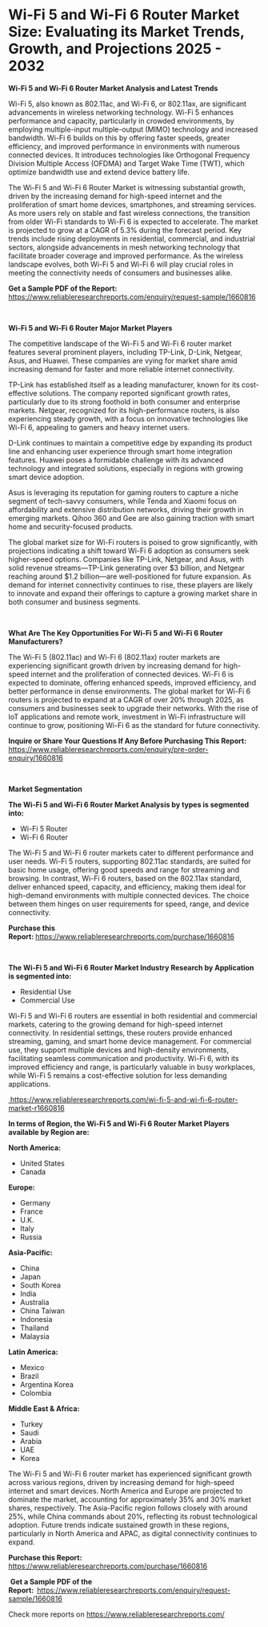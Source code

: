 <p><h1>Wi-Fi 5 and Wi-Fi 6 Router Market Size: Evaluating its Market Trends, Growth, and Projections 2025 - 2032</h1></p><p><strong>Wi-Fi 5 and Wi-Fi 6 Router Market Analysis and Latest Trends</strong></p>
<p><p>Wi-Fi 5, also known as 802.11ac, and Wi-Fi 6, or 802.11ax, are significant advancements in wireless networking technology. Wi-Fi 5 enhances performance and capacity, particularly in crowded environments, by employing multiple-input multiple-output (MIMO) technology and increased bandwidth. Wi-Fi 6 builds on this by offering faster speeds, greater efficiency, and improved performance in environments with numerous connected devices. It introduces technologies like Orthogonal Frequency Division Multiple Access (OFDMA) and Target Wake Time (TWT), which optimize bandwidth use and extend device battery life.</p><p>The Wi-Fi 5 and Wi-Fi 6 Router Market is witnessing substantial growth, driven by the increasing demand for high-speed internet and the proliferation of smart home devices, smartphones, and streaming services. As more users rely on stable and fast wireless connections, the transition from older Wi-Fi standards to Wi-Fi 6 is expected to accelerate. The market is projected to grow at a CAGR of 5.3% during the forecast period. Key trends include rising deployments in residential, commercial, and industrial sectors, alongside advancements in mesh networking technology that facilitate broader coverage and improved performance. As the wireless landscape evolves, both Wi-Fi 5 and Wi-Fi 6 will play crucial roles in meeting the connectivity needs of consumers and businesses alike.</p></p>
<p><strong>Get a Sample PDF of the Report:&nbsp;</strong> <a href="https://www.reliableresearchreports.com/enquiry/request-sample/1660816?utm_campaign=2009&utm_medium=2&utm_source=Github&utm_content=ia&utm_term=17012025&utm_id=wi-fi-5-and-wi-fi-6-router">https://www.reliableresearchreports.com/enquiry/request-sample/1660816</a></p>
<p>&nbsp;</p>
<p><strong>Wi-Fi 5 and Wi-Fi 6 Router Major Market Players</strong></p>
<p><p>The competitive landscape of the Wi-Fi 5 and Wi-Fi 6 router market features several prominent players, including TP-Link, D-Link, Netgear, Asus, and Huawei. These companies are vying for market share amid increasing demand for faster and more reliable internet connectivity.</p><p>TP-Link has established itself as a leading manufacturer, known for its cost-effective solutions. The company reported significant growth rates, particularly due to its strong foothold in both consumer and enterprise markets. Netgear, recognized for its high-performance routers, is also experiencing steady growth, with a focus on innovative technologies like Wi-Fi 6, appealing to gamers and heavy internet users.</p><p>D-Link continues to maintain a competitive edge by expanding its product line and enhancing user experience through smart home integration features. Huawei poses a formidable challenge with its advanced technology and integrated solutions, especially in regions with growing smart device adoption.</p><p>Asus is leveraging its reputation for gaming routers to capture a niche segment of tech-savvy consumers, while Tenda and Xiaomi focus on affordability and extensive distribution networks, driving their growth in emerging markets. Qihoo 360 and Gee are also gaining traction with smart home and security-focused products.</p><p>The global market size for Wi-Fi routers is poised to grow significantly, with projections indicating a shift toward Wi-Fi 6 adoption as consumers seek higher-speed options. Companies like TP-Link, Netgear, and Asus, with solid revenue streams—TP-Link generating over $3 billion, and Netgear reaching around $1.2 billion—are well-positioned for future expansion. As demand for internet connectivity continues to rise, these players are likely to innovate and expand their offerings to capture a growing market share in both consumer and business segments.</p></p>
<p>&nbsp;</p>
<p><strong>What Are The Key Opportunities For Wi-Fi 5 and Wi-Fi 6 Router Manufacturers?</strong></p>
<p><p>The Wi-Fi 5 (802.11ac) and Wi-Fi 6 (802.11ax) router markets are experiencing significant growth driven by increasing demand for high-speed internet and the proliferation of connected devices. Wi-Fi 6 is expected to dominate, offering enhanced speeds, improved efficiency, and better performance in dense environments. The global market for Wi-Fi 6 routers is projected to expand at a CAGR of over 20% through 2025, as consumers and businesses seek to upgrade their networks. With the rise of IoT applications and remote work, investment in Wi-Fi infrastructure will continue to grow, positioning Wi-Fi 6 as the standard for future connectivity.</p></p>
<p><strong>Inquire or Share Your Questions If Any Before Purchasing This Report:</strong> <a href="https://www.reliableresearchreports.com/enquiry/pre-order-enquiry/1660816?utm_campaign=2009&utm_medium=2&utm_source=Github&utm_content=ia&utm_term=17012025&utm_id=wi-fi-5-and-wi-fi-6-router">https://www.reliableresearchreports.com/enquiry/pre-order-enquiry/1660816</a></p>
<p>&nbsp;</p>
<p><strong>Market Segmentation</strong></p>
<p><strong>The Wi-Fi 5 and Wi-Fi 6 Router Market Analysis by types is segmented into:</strong></p>
<p><ul><li>Wi-Fi 5 Router</li><li>Wi-Fi 6 Router</li></ul></p>
<p><p>The Wi-Fi 5 and Wi-Fi 6 router markets cater to different performance and user needs. Wi-Fi 5 routers, supporting 802.11ac standards, are suited for basic home usage, offering good speeds and range for streaming and browsing. In contrast, Wi-Fi 6 routers, based on the 802.11ax standard, deliver enhanced speed, capacity, and efficiency, making them ideal for high-demand environments with multiple connected devices. The choice between them hinges on user requirements for speed, range, and device connectivity.</p></p>
<p><strong>Purchase this Report:&nbsp;</strong><a href="https://www.reliableresearchreports.com/purchase/1660816?utm_campaign=2009&utm_medium=2&utm_source=Github&utm_content=ia&utm_term=17012025&utm_id=wi-fi-5-and-wi-fi-6-router">https://www.reliableresearchreports.com/purchase/1660816</a></p>
<p>&nbsp;</p>
<p><strong>The Wi-Fi 5 and Wi-Fi 6 Router Market Industry Research by Application is segmented into:</strong></p>
<p><ul><li>Residential Use</li><li>Commercial Use</li></ul></p>
<p><p>Wi-Fi 5 and Wi-Fi 6 routers are essential in both residential and commercial markets, catering to the growing demand for high-speed internet connectivity. In residential settings, these routers provide enhanced streaming, gaming, and smart home device management. For commercial use, they support multiple devices and high-density environments, facilitating seamless communication and productivity. Wi-Fi 6, with its improved efficiency and range, is particularly valuable in busy workplaces, while Wi-Fi 5 remains a cost-effective solution for less demanding applications.</p></p>
<p><a href="https://www.reliableresearchreports.com/wi-fi-5-and-wi-fi-6-router-market-r1660816?utm_campaign=2009&utm_medium=2&utm_source=Github&utm_content=ia&utm_term=17012025&utm_id=wi-fi-5-and-wi-fi-6-router">&nbsp;https://www.reliableresearchreports.com/wi-fi-5-and-wi-fi-6-router-market-r1660816</a></p>
<p><strong>In terms of Region, the Wi-Fi 5 and Wi-Fi 6 Router Market Players available by Region are:</strong></p>
<p>
    <p> <strong> North America: </strong>
        <ul>
            <li>United States</li>
            <li>Canada</li>
        </ul>
        </p> 
    <p> <strong> Europe: </strong>
        <ul>
            <li>Germany</li>
            <li>France</li>
            <li>U.K.</li>
            <li>Italy</li>
            <li>Russia</li>
        </ul>
        </p> 
    <p> <strong> Asia-Pacific: </strong>
        <ul>
            <li>China</li>
            <li>Japan</li>
            <li>South Korea</li>
            <li>India</li>
            <li>Australia</li>
            <li>China Taiwan</li>
            <li>Indonesia</li>
            <li>Thailand</li>
            <li>Malaysia</li>
        </ul>
        </p> 
    <p> <strong> Latin America: </strong>
        <ul>
            <li>Mexico</li>
            <li>Brazil</li>
            <li>Argentina Korea</li>
            <li>Colombia</li>
        </ul>
        </p> 
    <p> <strong> Middle East & Africa: </strong>
        <ul>
            <li>Turkey</li>
            <li>Saudi</li>
            <li>Arabia</li>
            <li>UAE</li>
            <li>Korea</li>
        </ul>
    </p>
    </p>
<p><p>The Wi-Fi 5 and Wi-Fi 6 router market has experienced significant growth across various regions, driven by increasing demand for high-speed internet and smart devices. North America and Europe are projected to dominate the market, accounting for approximately 35% and 30% market shares, respectively. The Asia-Pacific region follows closely with around 25%, while China commands about 20%, reflecting its robust technological adoption. Future trends indicate sustained growth in these regions, particularly in North America and APAC, as digital connectivity continues to expand.</p></p>
<p><strong>Purchase this Report: </strong><a href="https://www.reliableresearchreports.com/purchase/1660816?utm_campaign=2009&utm_medium=2&utm_source=Github&utm_content=ia&utm_term=17012025&utm_id=wi-fi-5-and-wi-fi-6-router">https://www.reliableresearchreports.com/purchase/1660816</a></p>
<p>&nbsp;<strong>Get a Sample PDF of the Report:&nbsp;&nbsp;</strong><a href="https://www.reliableresearchreports.com/enquiry/request-sample/1660816?utm_campaign=2009&utm_medium=2&utm_source=Github&utm_content=ia&utm_term=17012025&utm_id=wi-fi-5-and-wi-fi-6-router">https://www.reliableresearchreports.com/enquiry/request-sample/1660816</a></p>
<p><strong></strong></p>
<p>Check more reports on <a href="https://www.reliableresearchreports.com/?utm_campaign=2009&utm_medium=2&utm_source=Github&utm_content=ia&utm_term=17012025&utm_id=wi-fi-5-and-wi-fi-6-router">https://www.reliableresearchreports.com/</a></p>